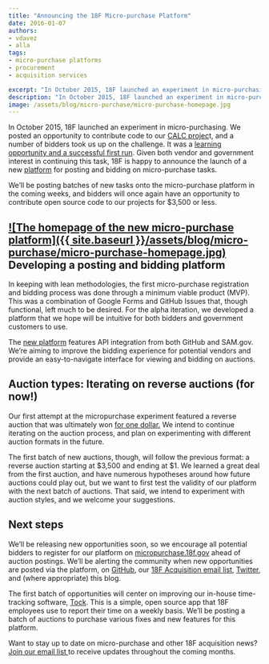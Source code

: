 ```yaml
---
title: "Announcing the 18F Micro-purchase Platform"
date: 2016-01-07
authors:
- vdavez
- alla
tags:
- micro-purchase platforms
- procurement
- acquisition services

excerpt: "In October 2015, 18F launched an experiment in micro-purchasing.  Given both vendor and government interest in continuing this task, 18F is happy to announce the launch of a new platform for posting and bidding on micro-purchase tasks."
description: "In October 2015, 18F launched an experiment in micro-purchasing.  Given both vendor and government interest in continuing this task, 18F is happy to announce the launch of a new platform for posting and bidding on micro-purchase tasks."
image: /assets/blog/micro-purchase/micro-purchase-homepage.jpg
---
```


In October 2015, 18F launched an experiment in micro-purchasing. We
posted an opportunity to contribute code to our [CALC
projec](https://github.com/18F/calc/issues/255)t, and a number of
bidders took us up on the challenge. It was a [learning opportunity and
a successful first
run](https://18f.gsa.gov/2015/11/06/micro-purchase-lessons/). Given
both vendor and government interest in continuing this task, 18F is
happy to announce the launch of a new
[platform](http://micropurchase.18f.gov) for posting and bidding on
micro-purchase tasks.

We’ll be posting batches of new tasks onto the micro-purchase platform
in the coming weeks, and bidders will once again have an opportunity to
contribute open source code to our projects for $3,500 or less.

[![The homepage of the new micro-purchase platform]({{ site.baseurl }}/assets/blog/micro-purchase/micro-purchase-homepage.jpg)
](http://micropurchase.18f.gov)
Developing a posting and bidding platform
-----------------------------------------

In keeping with lean methodologies, the first micro-purchase
registration and bidding process was done through a minimum viable
product (MVP). This was a combination of Google Forms and GitHub Issues
that, though functional, left much to be desired. For the alpha
iteration, we developed a platform that we hope will be intuitive for
both bidders and government customers to use.

The [new platform](https://micropurchase.18f.gov/) features API
integration from both GitHub and SAM.gov. We’re aiming to improve the
bidding experience for potential vendors and provide an easy-to-navigate
interface for viewing and bidding on auctions.

Auction types: Iterating on reverse auctions (for now!)
-------------------------------------------------------

Our first attempt at the micropurchase experiment featured a reverse
auction that was ultimately won [for one
dollar.](https://18f.gsa.gov/2015/11/06/micro-purchase-lessons/) We
intend to continue iterating on the auction process, and plan on
experimenting with different auction formats in the future.

The first batch of new auctions, though, will follow the previous
format: a reverse auction starting at $3,500 and ending at $1. We
learned a great deal from the first auction, and have numerous
hypotheses around how future auctions could play out, but we want to
first test the validity of our platform with the next batch of auctions.
That said, we intend to experiment with auction styles, and we welcome
your suggestions.

Next steps
----------

We’ll be releasing new opportunities soon, so we encourage all potential
bidders to register for our platform on
[micropurchase.18f.gov](https://micropurchase.18f.gov/) ahead of
auction postings. We’ll be alerting the community when new opportunities
are posted via the platform, on
[GitHub](https://github.com/18F/micropurchase), our [18F Acquisition
email list](http://eepurl.com/bJQHFr),
[Twitter](https://twitter.com/18f), and (where appropriate) this blog.

The first batch of opportunities will center on improving our in-house
time-tracking software, [Tock](https://github.com/18F/tock). This is a
simple, open source app that 18F employees use to report their time on a
weekly basis. We’ll be posting a batch of auctions to purchase various
fixes and new features for this platform.

Want to stay up to date on micro-purchase and other 18F acquisition
news? [Join our email list ](http://eepurl.com/bJQHFr)to receive
updates throughout the coming months.
